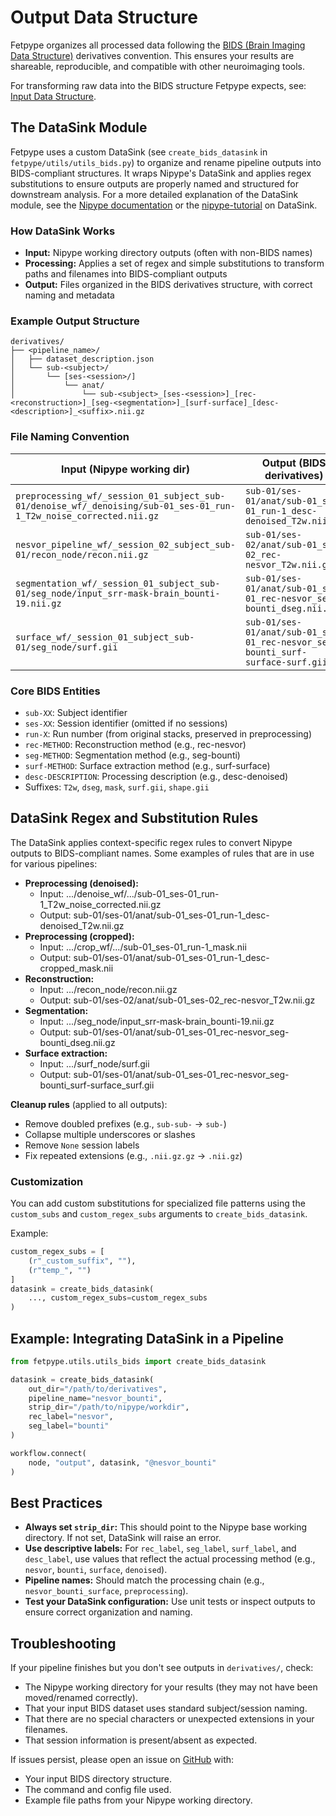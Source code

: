 # Output Data Structure

Fetpype organizes all processed data following the [BIDS (Brain Imaging Data Structure)](https://bids.neuroimaging.io/index.html) derivatives convention. This ensures your results are shareable, reproducible, and compatible with other neuroimaging tools.

For transforming raw data into the BIDS structure Fetpype expects, see: [Input Data Structure](input_data.md).

## The DataSink Module

Fetpype uses a custom DataSink (see `create_bids_datasink` in `fetpype/utils/utils_bids.py`) to organize and rename pipeline outputs into BIDS-compliant structures. It wraps Nipype's DataSink and applies regex substitutions to ensure outputs are properly named and structured for downstream analysis. For a more detailed explanation of the DataSink module, see the [Nipype documentation](https://nipype.readthedocs.io/en/latest/api/generated/nipype.interfaces.io.html#datasink) or the [nipype-tutorial](https://miykael.github.io/nipype_tutorial/notebooks/basic_data_output.html) on DataSink.

### How DataSink Works

- **Input:** Nipype working directory outputs (often with non-BIDS names)
- **Processing:** Applies a set of regex and simple substitutions to transform paths and filenames into BIDS-compliant outputs
- **Output:** Files organized in the BIDS derivatives structure, with correct naming and metadata

### Example Output Structure

```
derivatives/
├── <pipeline_name>/
│   ├── dataset_description.json
│   └── sub-<subject>/
│       └── [ses-<session>/]
│           └── anat/
│               └── sub-<subject>_[ses-<session>]_[rec-<reconstruction>]_[seg-<segmentation>]_[surf-surface]_[desc-<description>]_<suffix>.nii.gz
```

### File Naming Convention

| Input (Nipype working dir) | Output (BIDS derivatives) |
|----------------------------|---------------------------|
| `preprocessing_wf/_session_01_subject_sub-01/denoise_wf/_denoising/sub-01_ses-01_run-1_T2w_noise_corrected.nii.gz` | `sub-01/ses-01/anat/sub-01_ses-01_run-1_desc-denoised_T2w.nii.gz` |
| `nesvor_pipeline_wf/_session_02_subject_sub-01/recon_node/recon.nii.gz` | `sub-01/ses-02/anat/sub-01_ses-02_rec-nesvor_T2w.nii.gz` |
| `segmentation_wf/_session_01_subject_sub-01/seg_node/input_srr-mask-brain_bounti-19.nii.gz` | `sub-01/ses-01/anat/sub-01_ses-01_rec-nesvor_seg-bounti_dseg.nii.gz` |
| `surface_wf/_session_01_subject_sub-01/seg_node/surf.gii` | `sub-01/ses-01/anat/sub-01_ses-01_rec-nesvor_seg-bounti_surf-surface-surf.gii` |

### Core BIDS Entities

- `sub-XX`: Subject identifier
- `ses-XX`: Session identifier (omitted if no sessions)
- `run-X`: Run number (from original stacks, preserved in preprocessing)
- `rec-METHOD`: Reconstruction method (e.g., rec-nesvor)
- `seg-METHOD`: Segmentation method (e.g., seg-bounti)
- `surf-METHOD`: Surface extraction method (e.g., surf-surface)
- `desc-DESCRIPTION`: Processing description (e.g., desc-denoised)
- Suffixes: `T2w`, `dseg`, `mask`, `surf.gii`, `shape.gii`

## DataSink Regex and Substitution Rules

The DataSink applies context-specific regex rules to convert Nipype outputs to BIDS-compliant names. Some examples of rules that are in use for various pipelines:

- **Preprocessing (denoised):**
  - Input: .../denoise_wf/.../sub-01_ses-01_run-1_T2w_noise_corrected.nii.gz
  - Output: sub-01/ses-01/anat/sub-01_ses-01_run-1_desc-denoised_T2w.nii.gz
- **Preprocessing (cropped):**
  - Input: .../crop_wf/.../sub-01_ses-01_run-1_mask.nii
  - Output: sub-01/ses-01/anat/sub-01_ses-01_run-1_desc-cropped_mask.nii
- **Reconstruction:**
  - Input: .../recon_node/recon.nii.gz
  - Output: sub-01/ses-02/anat/sub-01_ses-02_rec-nesvor_T2w.nii.gz
- **Segmentation:**
  - Input: .../seg_node/input_srr-mask-brain_bounti-19.nii.gz
  - Output: sub-01/ses-01/anat/sub-01_ses-01_rec-nesvor_seg-bounti_dseg.nii.gz
- **Surface extraction:**
  - Input: .../surf_node/surf.gii
  - Output: sub-01/ses-01/anat/sub-01_ses-01_rec-nesvor_seg-bounti_surf-surface_surf.gii

**Cleanup rules** (applied to all outputs):
- Remove doubled prefixes (e.g., `sub-sub-` → `sub-`)
- Collapse multiple underscores or slashes
- Remove `None` session labels
- Fix repeated extensions (e.g., `.nii.gz.gz` → `.nii.gz`)

### Customization

You can add custom substitutions for specialized file patterns using the `custom_subs` and `custom_regex_subs` arguments to `create_bids_datasink`.

Example:
```python
custom_regex_subs = [
    (r"_custom_suffix", ""),
    (r"temp_", "")
]
datasink = create_bids_datasink(
    ..., custom_regex_subs=custom_regex_subs
)
```

## Example: Integrating DataSink in a Pipeline

```python
from fetpype.utils.utils_bids import create_bids_datasink

datasink = create_bids_datasink(
    out_dir="/path/to/derivatives",
    pipeline_name="nesvor_bounti",
    strip_dir="/path/to/nipype/workdir",
    rec_label="nesvor",
    seg_label="bounti"
)

workflow.connect(
    node, "output", datasink, "@nesvor_bounti"
)
```

## Best Practices

- **Always set `strip_dir`:** This should point to the Nipype base working directory. If not set, DataSink will raise an error.
- **Use descriptive labels:** For `rec_label`, `seg_label`, `surf_label`, and `desc_label`, use values that reflect the actual processing method (e.g., `nesvor`, `bounti`, `surface`, `denoised`).
- **Pipeline names:** Should match the processing chain (e.g., `nesvor_bounti_surface`, `preprocessing`).
- **Test your DataSink configuration:** Use unit tests or inspect outputs to ensure correct organization and naming.

## Troubleshooting

If your pipeline finishes but you don't see outputs in `derivatives/`, check:
- The Nipype working directory for your results (they may not have been moved/renamed correctly).
- That your input BIDS dataset uses standard subject/session naming.
- That there are no special characters or unexpected extensions in your filenames.
- That session information is present/absent as expected.

If issues persist, please open an issue on [GitHub](https://github.com/fetpype/fetpype/issues) with:
- Your input BIDS directory structure.
- The command and config file used.
- Example file paths from your Nipype working directory.